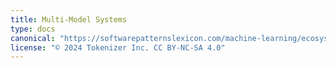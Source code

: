 ```yaml
---
title: Multi-Model Systems
type: docs
canonical: "https://softwarepatternslexicon.com/machine-learning/ecosystem-integration/multi-model-systems"
license: "© 2024 Tokenizer Inc. CC BY-NC-SA 4.0"
---
```

